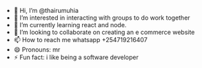 - 👋 Hi, I’m @thairumuhia
- 👀 I’m interested in interacting with groups to do work together
- 🌱 I’m currently learning react and node.
- 💞️ I’m looking to collaborate on creating an e commerce website 
- 📫 How to reach me whatsapp +254719216407
- 😄 Pronouns: mr
- ⚡ Fun fact: i like being a software developer

<!---
thairumuhia/thairumuhia is a ✨ special ✨ repository because its `README.md` (this file) appears on your GitHub profile.
You can click the Preview link to take a look at your changes.
--->
